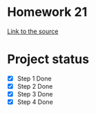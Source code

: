 # Homework 21
[Link to the source](https://skyengpublic.notion.site/21-29e974fd9929422e8a3badc01b29f713)
# Project status
- [x] Step 1 Done
- [x] Step 2 Done
- [x] Step 3 Done
- [x] Step 4 Done
